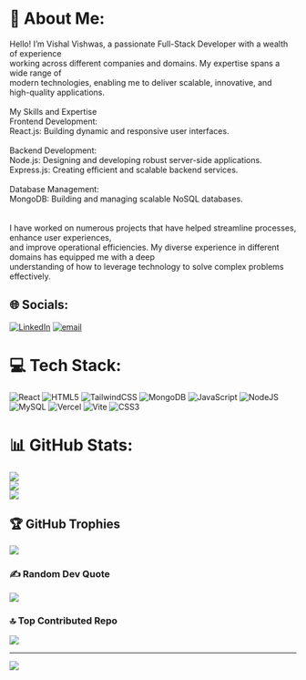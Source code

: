 # 💫 About Me:
Hello! I’m Vishal Vishwas, a passionate Full-Stack Developer with a wealth of experience<br>working across different companies and domains. My expertise spans a wide range of <br>modern technologies, enabling me to deliver scalable, innovative, and <br>high-quality applications.<br><br>My Skills and Expertise<br>Frontend Development:<br>React.js: Building dynamic and responsive user interfaces.<br><br>Backend Development:<br>Node.js: Designing and developing robust server-side applications.<br>Express.js: Creating efficient and scalable backend services.<br><br>Database Management:<br>MongoDB: Building and managing scalable NoSQL databases.<br><br><br>I have worked on numerous projects that have helped streamline processes, enhance user experiences, <br>and improve operational efficiencies. My diverse experience in different domains has equipped me with a deep <br>understanding of how to leverage technology to solve complex problems effectively.


## 🌐 Socials:
[![LinkedIn](https://img.shields.io/badge/LinkedIn-%230077B5.svg?logo=linkedin&logoColor=white)](https://linkedin.com/in/https://www.linkedin.com/in/vishalvishwas/) [![email](https://img.shields.io/badge/Email-D14836?logo=gmail&logoColor=white)](mailto:vishalvishwas7082@gmail.com) 

# 💻 Tech Stack:
![React](https://img.shields.io/badge/react-%2320232a.svg?style=for-the-badge&logo=react&logoColor=%2361DAFB) ![HTML5](https://img.shields.io/badge/html5-%23E34F26.svg?style=for-the-badge&logo=html5&logoColor=white) ![TailwindCSS](https://img.shields.io/badge/tailwindcss-%2338B2AC.svg?style=for-the-badge&logo=tailwind-css&logoColor=white) ![MongoDB](https://img.shields.io/badge/MongoDB-%234ea94b.svg?style=for-the-badge&logo=mongodb&logoColor=white) ![JavaScript](https://img.shields.io/badge/javascript-%23323330.svg?style=for-the-badge&logo=javascript&logoColor=%23F7DF1E) ![NodeJS](https://img.shields.io/badge/node.js-6DA55F?style=for-the-badge&logo=node.js&logoColor=white) ![MySQL](https://img.shields.io/badge/mysql-4479A1.svg?style=for-the-badge&logo=mysql&logoColor=white) ![Vercel](https://img.shields.io/badge/vercel-%23000000.svg?style=for-the-badge&logo=vercel&logoColor=white) ![Vite](https://img.shields.io/badge/vite-%23646CFF.svg?style=for-the-badge&logo=vite&logoColor=white) ![CSS3](https://img.shields.io/badge/css3-%231572B6.svg?style=for-the-badge&logo=css3&logoColor=white)
# 📊 GitHub Stats:
![](https://github-readme-stats.vercel.app/api?username=vishalvishwas01&theme=dark&hide_border=false&include_all_commits=false&count_private=false)<br/>
![](https://nirzak-streak-stats.vercel.app/?user=vishalvishwas01&theme=dark&hide_border=false)<br/>
![](https://github-readme-stats.vercel.app/api/top-langs/?username=vishalvishwas01&theme=dark&hide_border=false&include_all_commits=false&count_private=false&layout=compact)

## 🏆 GitHub Trophies
![](https://github-profile-trophy.vercel.app/?username=vishalvishwas01&theme=radical&no-frame=false&no-bg=false&margin-w=4)

### ✍️ Random Dev Quote
![](https://quotes-github-readme.vercel.app/api?type=horizontal&theme=radical)

### 🔝 Top Contributed Repo
![](https://github-contributor-stats.vercel.app/api?username=vishalvishwas01&limit=5&theme=dark&combine_all_yearly_contributions=true)

---
[![](https://visitcount.itsvg.in/api?id=vishalvishwas01&icon=0&color=0)](https://visitcount.itsvg.in)

<!-- Proudly created with GPRM ( https://gprm.itsvg.in ) -->
